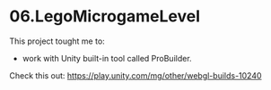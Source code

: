 # 06.LegoMicrogameLevel
This project tought me to:
- work with Unity built-in tool called ProBuilder.

Check this out:
https://play.unity.com/mg/other/webgl-builds-10240
